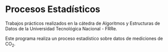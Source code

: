 # Procesos Estadísticos
Trabajos prácticos realizados en la cátedra de Algoritmos y Estructuras de Datos de la Universidad Tecnológica Nacional - FRRe.

Este programa realiza un proceso estadístico sobre datos de mediciones de CO<sub>2</sub>. 


